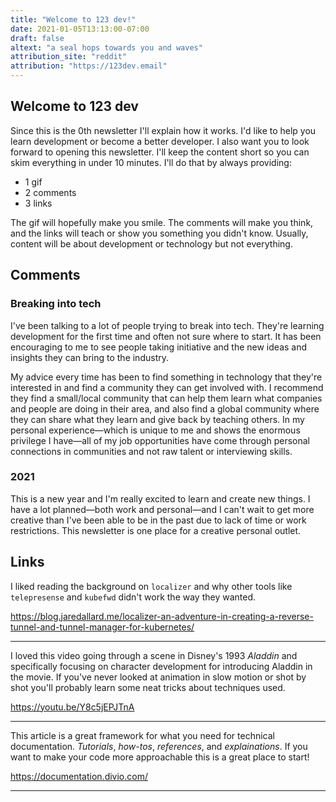 ```yaml
---
title: "Welcome to 123 dev!"
date: 2021-01-05T13:13:00-07:00
draft: false
altext: "a seal hops towards you and waves"
attribution_site: "reddit"
attribution: "https://123dev.email"
---
```


## Welcome to 123 dev

Since this is the 0th newsletter I'll explain how it works.
I'd like to help you learn development or become a better developer.
I also want you to look forward to opening this newsletter.
I'll keep the content short so you can skim everything in under 10 minutes.
I'll do that by always providing:

- 1 gif
- 2 comments
- 3 links

The gif will hopefully make you smile.
The comments will make you think, and the links will teach or show you something you didn't know.
Usually, content will be about development or technology but not everything.

## Comments

### Breaking into tech
I've been talking to a lot of people trying to break into tech.
They're learning development for the first time and often not sure where to start.
It has been encouraging to me to see people taking initiative and the new ideas and insights they can bring to the industry.

My advice every time has been to find something in technology that they're interested in and find a community they can get involved with.
I recommend they find a small/local community that can help them learn what companies and people are doing in their area, and also find a global community where they can share what they learn and give back by teaching others.
In my personal experience—which is unique to me and shows the enormous privilege I have—all of my job opportunities have come through personal connections in communities and not raw talent or interviewing skills.
### 2021
This is a new year and I'm really excited to learn and create new things.
I have a lot planned—both work and personal—and I can't wait to get more creative than I've been able to be in the past due to lack of time or work restrictions.
This newsletter is one place for a creative personal outlet.

## Links

I liked reading the background on `localizer` and why other tools like `telepresense` and `kubefwd` didn't work the way they wanted. 

https://blog.jaredallard.me/localizer-an-adventure-in-creating-a-reverse-tunnel-and-tunnel-manager-for-kubernetes/

---

I loved this video going through a scene in Disney's 1993 _Aladdin_ and specifically focusing on character development for introducing Aladdin in the movie. If you've never looked at animation in slow motion or shot by shot you'll probably learn some neat tricks about techniques used. 

https://youtu.be/Y8c5jEPJTnA

---

This article is a great framework for what you need for technical documentation. _Tutorials_, _how-tos_, _references_, and _explainations_. If you want to make your code more approachable this is a great place to start!

https://documentation.divio.com/

---

